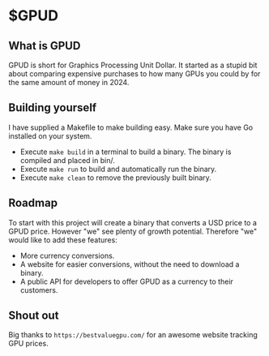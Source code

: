 # $GPUD

## What is GPUD
GPUD is short for Graphics Processing Unit Dollar. It started as a stupid bit about comparing 
expensive purchases to how many GPUs you could by for the same amount of money in 2024.

## Building yourself 
I have supplied a Makefile to make building easy. 
Make sure you have Go installed on your system.

- Execute ```make build``` in a terminal to build a binary. The binary is compiled and placed in bin/.
- Execute ```make run``` to build and automatically run the binary.
- Execute ```make clean``` to remove the previously built binary.

## Roadmap
To start with this project will create a binary that converts a USD price to a GPUD price. 
However "we" see plenty of growth potential. Therefore "we" would like to add these features:

  - More currency conversions.
  - A website for easier conversions, without the need to download a binary.
  - A public API for developers to offer GPUD as a currency to their customers.

## Shout out
Big thanks to `https://bestvaluegpu.com/` for an awesome website tracking GPU prices.
